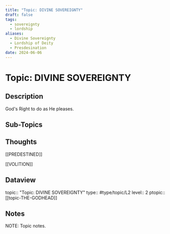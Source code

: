 ```yaml
---
title: "Topic: DIVINE SOVEREIGNTY"
draft: false
tags:
  - sovereignty
  - lordship
aliases:
  - Divine Sovereignty
  - Lordship of Deity
  - Presdesination
date: 2024-06-06
---
```

# Topic: DIVINE SOVEREIGNTY
## Description
God's Right to do as He pleases.

## Sub-Topics


## Thoughts
[[PREDESTINED]]

[[VOLITION]]

## Dataview
topic:: "Topic: DIVINE SOVEREIGNTY"
type:: #type/topic/L2
level:: 2
ptopic:: [[topic-THE-GODHEAD]]

## Notes
NOTE: Topic notes.